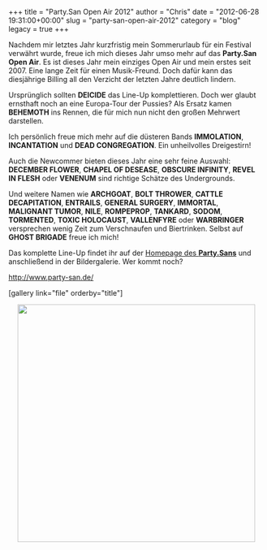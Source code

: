 +++
title = "Party.San Open Air 2012"
author = "Chris"
date = "2012-06-28 19:31:00+00:00"
slug = "party-san-open-air-2012"
category = "blog"
legacy = true
+++

Nachdem mir letztes Jahr kurzfristig mein Sommerurlaub für ein Festival verwährt wurde, freue ich mich dieses Jahr umso mehr auf das **Party.San Open Air**. Es ist dieses Jahr mein einziges Open Air und mein erstes seit 2007. Eine lange Zeit für einen Musik-Freund. Doch dafür kann das diesjährige Billing all den Verzicht der letzten Jahre deutlich lindern. 

Ursprünglich sollten **DEICIDE** das Line-Up komplettieren. Doch wer glaubt ernsthaft noch an eine Europa-Tour der Pussies? Als Ersatz kamen **BEHEMOTH** ins Rennen, die für mich nun nicht den großen Mehrwert darstellen. 

Ich persönlich freue mich mehr auf die düsteren Bands **IMMOLATION**, **INCANTATION** und **DEAD CONGREGATION**. Ein unheilvolles Dreigestirn!

Auch die Newcommer bieten dieses Jahr eine sehr feine Auswahl: **DECEMBER FLOWER**, **CHAPEL OF DESEASE**, **OBSCURE INFINITY**, **REVEL IN FLESH** oder **VENENUM** sind richtige Schätze des Undergrounds.

Und weitere Namen wie **ARCHGOAT**, **BOLT THROWER**, **CATTLE DECAPITATION**, **ENTRAILS**, **GENERAL SURGERY**, **IMMORTAL**, **MALIGNANT TUMOR**, **NILE**, **ROMPEPROP**, **TANKARD**, **SODOM**, **TORMENTED**, **TOXIC HOLOCAUST**, **VALLENFYRE** oder **WARBRINGER** versprechen wenig Zeit zum Verschnaufen und Biertrinken. Selbst auf **GHOST BRIGADE** freue ich mich!

Das komplette Line-Up findet ihr auf der <a href="http://www.party-san.de/bands-2012/">Homepage des **Party.Sans**</a> und anschließend in der Bildergalerie. Wer kommt noch?

<a href="http://www.party-san.de/">http://www.party-san.de/</a>

[gallery link="file" orderby="title"]

<center><a href="http://www.party-san.de" target="_blank"><img src="http://www.party-san.net/fileadmin/int_banner/psoa2012-webflyer.jpg" border="0" width="468"/></a></center>
